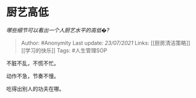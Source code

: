 # 厨艺高低
*哪些细节可以看出一个人厨艺水平的高低�?*

> Author: #Anonymity
Last update: *23/07/2021* 
Links: [[厨房清洁策略]] [[学习的快乐]] 
Tags: #人生管理SOP 


 
不脏不乱，不慌不忙。

动作不急，节奏不慢。

吃得出别人的功夫在哪。



